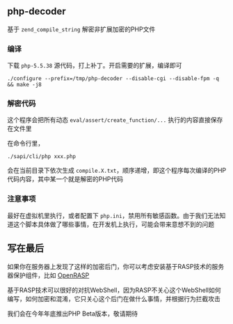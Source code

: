 ## php-decoder

基于 `zend_compile_string` 解密非扩展加密的PHP文件

### 编译

下载 `php-5.5.38` 源代码，打上补丁。开启需要的扩展，编译即可

```
./configure --prefix=/tmp/php-decoder --disable-cgi --disable-fpm -q && make -j8
```

### 解密代码

这个程序会把所有动态 `eval/assert/create_function/...` 执行的内容直接保存在文件里

在命令行里，

```
./sapi/cli/php xxx.php
```

会在当前目录下依次生成 `compile.X.txt`，顺序递增，即这个程序每次编译的PHP代码内容，其中某一个就是解密的PHP代码

### 注意事项

最好在虚拟机里执行，或者配置下 `php.ini`，禁用所有敏感函数。由于我们无法知道这个脚本具体做了哪些事情，在开发机上执行，可能会带来意想不到的问题

## 写在最后

如果你在服务器上发现了这样的加密后门，你可以考虑安装基于RASP技术的服务器保护组件，比如 [OpenRASP](https://github.com/baidu/openrasp)

基于RASP技术可以很好的对抗WebShell，因为RASP不关心这个WebShell如何编写，如何加密和混淆，它只关心这个后门在做什么事情，并根据行为拦截攻击

我们会在今年年底推出PHP Beta版本，敬请期待






